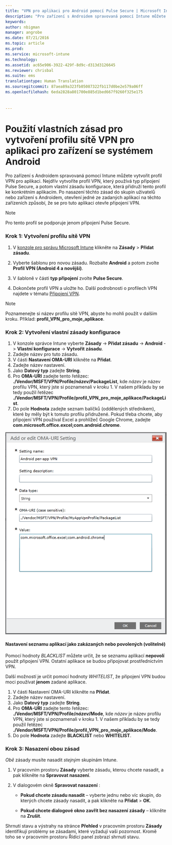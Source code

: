 ```yaml
---
title: "VPN pro aplikaci pro Android pomocí Pulse Secure | Microsoft Intune"
description: "Pro zařízení s Androidem spravovaná pomocí Intune můžete vytvořit profil VPN pro aplikaci."
keywords: 
author: nbigman
manager: angrobe
ms.date: 07/21/2016
ms.topic: article
ms.prod: 
ms.service: microsoft-intune
ms.technology: 
ms.assetid: ac65e906-3922-429f-8d9c-d313d3126645
ms.reviewer: chrisbal
ms.suite: ems
translationtype: Human Translation
ms.sourcegitcommit: 87aea89a323fb05087322fb117d0be2e579a06ff
ms.openlocfilehash: 6eda2828a801700e885d1bed667f9260f325e175


---
```


# Použití vlastních zásad pro vytvoření profilu sítě VPN pro aplikaci pro zařízení se systémem Android

Pro zařízení s Androidem spravovaná pomocí Intune můžete vytvořit profil VPN pro aplikaci. Nejdřív vytvoříte profil VPN, který používá typ připojení Pulse Secure, a potom vlastní zásadu konfigurace, která přidruží tento profil ke konkrétním aplikacím. Po nasazení těchto zásad do skupin uživatelů nebo zařízení s Androidem, otevření jedné ze zadaných aplikací na těchto zařízeních způsobí, že se pro tuto aplikaci otevře připojení VPN.

> [!NOTE]
> 
> Pro tento profil se podporuje jenom připojení Pulse Secure.


### Krok 1: Vytvoření profilu sítě VPN

1. V [konzole pro správu Microsoft Intune](https://manage.microsoft.com) klikněte na **Zásady** > **Přidat zásadu**.
2. Vyberte šablonu pro novou zásadu. Rozbalte **Android** a potom zvolte **Profil VPN (Android 4 a novější)**.

3. V šabloně v části **typ připojení** zvolte **Pulse Secure**.
4. Dokončete profil VPN a uložte ho. Další podrobnosti o profilech VPN najdete v tématu [Připojení VPN](vpn-connections-in-microsoft-intune.md).

> [!NOTE]
> 
> Poznamenejte si název profilu sítě VPN, abyste ho mohli použít v dalším kroku.   Příklad: **profil_VPN_pro_moje_aplikace**.

### Krok 2: Vytvoření vlastní zásady konfigurace

   1. V konzole správce Intune vyberte **Zásady** -> **Přidat zásadu** -> **Android** -> **Vlastní konfigurace** -> **Vytvořit zásadu**.
   2. Zadejte název pro tuto zásadu.
   3. V části **Nastavení OMA-URI** klikněte na **Přidat**.
   4. Zadejte název nastavení.
   5. Jako **Datový typ** zadejte **String**.
   6. Pro **OMA-URI** zadejte tento řetězec: **./Vendor/MSFT/VPN/Profile/*název*/PackageList**, kde *název* je název profilu VPN, který jste si poznamenali v kroku 1. V našem příkladu by se tedy použil řetězec **./Vendor/MSFT/VPN/Profile/profil_VPN_pro_moje_aplikace/PackageList**.
   7.   Do pole **Hodnota** zadejte seznam balíčků (oddělených středníkem), které by měly být k tomuto profilu přidružené.  Pokud třeba chcete, aby připojení VPN používal Excel a prohlížeč Google Chrome, zadejte **com.microsoft.office.excel;com.android.chrome**.


   ![Příklad vlastní zásady VPN pro aplikaci pro Android](..\media\android_per_app_vpn_oma_uri.png)
#### Nastavení seznamu aplikací jako zakázaných nebo povolených (volitelné)
Pomocí hodnoty *BLACKLIST* můžete určit, že se seznamu aplikací **nepovolí** použít připojení VPN.  Ostatní aplikace se budou připojovat prostřednictvím VPN.

Další možností je určit pomocí hodnoty *WHITELIST*, že připojení VPN budou moci používat **jenom** zadané aplikace.


1.  V části Nastavení OMA-URI klikněte na **Přidat**.
2.  Zadejte název nastavení.
3.  Jako **Datový typ** zadejte **String**.
4.  Pro **OMA-URI** zadejte tento řetězec: **./Vendor/MSFT/VPN/Profile/*název*/Mode**, kde *název* je název profilu VPN, který jste si poznamenali v kroku 1. V našem příkladu by se tedy použil řetězec **./Vendor/MSFT/VPN/Profile/profil_VPN_pro_moje_aplikace/Mode**.
5.  Do pole **Hodnota** zadejte **BLACKLIST** nebo **WHITELIST**.



### Krok 3: Nasazení obou zásad

*Obě* zásady musíte nasadit *stejným* skupinám Intune.

   1.  V pracovním prostoru **Zásady** vyberte zásadu, kterou chcete nasadit, a pak klikněte na **Spravovat nasazení**.

2.  V dialogovém okně **Spravovat nasazení** :

    -   **Pokud chcete zásadu nasadit** – vyberte jednu nebo víc skupin, do kterých chcete zásady nasadit, a pak klikněte na **Přidat** &gt; **OK**.

    -   **Pokud chcete dialogové okno zavřít bez nasazení zásady** – klikněte na **Zrušit**.

Shrnutí stavu a výstrahy na stránce **Přehled** v pracovním prostoru **Zásady** identifikují problémy se zásadami, které vyžadují vaši pozornost. Kromě toho se v pracovním prostoru Řídicí panel zobrazí shrnutí stavu.



<!--HONumber=Aug16_HO2-->


